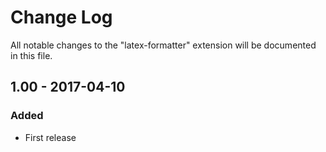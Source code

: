 # Change Log
All notable changes to the "latex-formatter" extension will be documented in this file.

## 1.00 - 2017-04-10
### Added
- First release